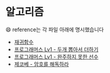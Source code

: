 # 알고리즘
&#128516; reference는 각 파일 아래에 명시했습니다

- [재귀함수](https://github.com/yooooonk/TIL/blob/master/Computer%20Science/Algorithm/recursion.md)
- [프로그래머스 Lv1 - 두개 뽑아서 더하기](https://velog.io/@ouo_yoonk/%ED%94%84%EB%A1%9C%EA%B7%B8%EB%9E%98%EB%A8%B8%EC%8A%A4-Lv1-%EB%91%90%EA%B0%9C-%EB%BD%91%EC%95%84%EC%84%9C-%EB%8D%94%ED%95%98%EA%B8%B0-JAVA-javascript)
- [프로그래머스 Lv1 - 완주하지 못한 선수](https://velog.io/@ouo_yoonk/%ED%94%84%EB%A1%9C%EA%B7%B8%EB%9E%98%EB%A8%B8%EC%8A%A4-Lv1-%EC%99%84%EC%A3%BC%ED%95%98%EC%A7%80-%EB%AA%BB%ED%95%9C-%EC%84%A0%EC%88%98javaScript)
- [제코베 - 암호를 해독하라](https://velog.io/@ouo_yoonk/%EC%A0%9C%EC%BD%94%EB%B2%A0-%EC%95%94%ED%98%B8%ED%95%B4%EB%8F%85%EB%AC%B8%EC%A0%9C)